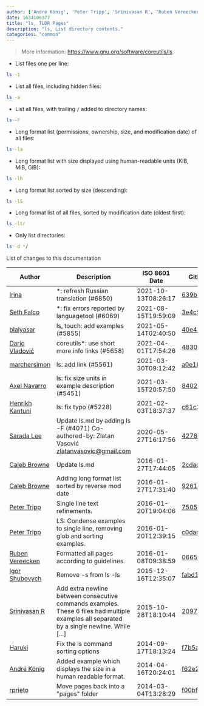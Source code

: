 ```yaml
---
author: ['André König', 'Peter Tripp', 'Srinivasan R', 'Ruben Vereecken', 'blalyasar', 'Caleb Browne', 'Igor Shubovych', 'Haruki', 'Dario Vladović', 'Henrikh Kantuni', 'rprieto', 'Axel Navarro', 'Irina', 'Seth Falco', 'marchersimon', 'Sarada Lee']
date: 1634106377
title: "ls, TLDR Pages"
description: "ls, List directory contents."
categories: "common"
---
```

> More information: <https://www.gnu.org/software/coreutils/ls>.

- List files one per line:

```bash
ls -1
```

- List all files, including hidden files:

```bash
ls -a
```

- List all files, with trailing `/` added to directory names:

```bash
ls -F
```

- Long format list (permissions, ownership, size, and modification date) of all files:

```bash
ls -la
```

- Long format list with size displayed using human-readable units (KiB, MiB, GiB):

```bash
ls -lh
```

- Long format list sorted by size (descending):

```bash
ls -lS
```

- Long format list of all files, sorted by modification date (oldest first):

```bash
ls -ltr
```

- Only list directories:

```bash
ls -d */
```
List of changes to this documentation


Author | Description | ISO 8601 Date | GitHub link
------|-----|-----|-----
[Irina](mailto:91758930+iridacea@users.noreply.github.com) | *: refresh Russian translation (#6850) | 2021-10-13T08:26:17 | [639b2e4e10c7](https://github.com/tldr-pages/tldr/commit/639b2e4e10c73c8014036c302192e4faa51e5279)
[Seth Falco](mailto:seth@falco.fun) | *: fix errors reported by languagetool (#6069) | 2021-08-15T19:59:09 | [3e4c519004a4](https://github.com/tldr-pages/tldr/commit/3e4c519004a471c861cdc609fd7239ee3355671c)
[blalyasar](mailto:49458946+blalyasar@users.noreply.github.com) | ls, touch: add examples (#5855) | 2021-05-14T02:40:50 | [40e478add979](https://github.com/tldr-pages/tldr/commit/40e478add979658bc5956988739dc62218235f3f)
[Dario Vladović](mailto:d.vladimyr@gmail.com) | coreutils*: use short more info links (#5658) | 2021-04-01T17:54:26 | [4830093903f6](https://github.com/tldr-pages/tldr/commit/4830093903f66ccf3ebbc2ecf477286e45edac59)
[marchersimon](mailto:50295997+marchersimon@users.noreply.github.com) | ls: add link (#5561) | 2021-03-30T09:12:42 | [a0e1beab9bd7](https://github.com/tldr-pages/tldr/commit/a0e1beab9bd704de488fefaca86d0c5e20a7a03b)
[Axel Navarro](mailto:navarroaxel@gmail.com) | ls: fix size units in example description (#5451) | 2021-03-15T20:57:50 | [8402bf0fa60e](https://github.com/tldr-pages/tldr/commit/8402bf0fa60e2e1d94b94c75aeceba8ed40fc409)
[Henrikh Kantuni](mailto:henrikh.kantuni@gmail.com) | ls: fix typo (#5228) | 2021-02-03T18:37:37 | [c61c31dc3a65](https://github.com/tldr-pages/tldr/commit/c61c31dc3a6519a7f166c7c5e1777309528e0c90)
[Sarada Lee](mailto:28886668+slee5777@users.noreply.github.com) | Update ls.md by adding ls -F (#4071) Co-authored-by: Zlatan Vasović <zlatanvasovic@gmail.com> | 2020-05-27T16:17:56 | [4278e7b93586](https://github.com/tldr-pages/tldr/commit/4278e7b93586f1c3555647e7210cb1b5e647747f)
[Caleb Browne](mailto:CBrowne@users.noreply.github.com) | Update ls.md | 2016-01-27T17:44:05 | [2cdad11a3113](https://github.com/tldr-pages/tldr/commit/2cdad11a31137dbd0f14cfdadb0536df5839c675)
[Caleb Browne](mailto:CBrowne@users.noreply.github.com) | Adding long format list sorted by reverse mod date | 2016-01-27T17:31:40 | [92611c992ba6](https://github.com/tldr-pages/tldr/commit/92611c992ba6b09496509189ace2f5948b6684d5)
[Peter Tripp](mailto:petertripp@gmail.com) | Single line text refinements. | 2016-01-20T19:04:06 | [750580dbe6da](https://github.com/tldr-pages/tldr/commit/750580dbe6dacb98141b4dc805535a9e043ceedb)
[Peter Tripp](mailto:petertripp@gmail.com) | LS: Condense examples to single line, removing glob and sorting examples. | 2016-01-20T12:39:15 | [c0dad323d9db](https://github.com/tldr-pages/tldr/commit/c0dad323d9db0e847a68763656b0f2d4703e10e9)
[Ruben Vereecken](mailto:rubenvereecken@gmail.com) | Formatted all pages according to guidelines. | 2016-01-08T09:38:59 | [066582e8eab5](https://github.com/tldr-pages/tldr/commit/066582e8eab57bce9861cc8d379e158d61f1cc95)
[Igor Shubovych](mailto:igor.shubovych@gmail.com) | Remove -s from ls -ls | 2015-12-16T12:35:07 | [fabd1f8c9edc](https://github.com/tldr-pages/tldr/commit/fabd1f8c9edcb9a1f9ef3445644ff2b55aa4a194)
[Srinivasan R](mailto:srinivasanr@gmail.com) | Add extra newline between consecutive commands examples. These 6 files had multiple examples all separated by a single newline. While [...] | 2015-10-28T18:10:44 | [2097cf359d9b](https://github.com/tldr-pages/tldr/commit/2097cf359d9bc97448a1dceb5b9549426159ea69)
[Haruki](mailto:haruki.takechi@mi9.com.au) | Fix the ls command sorting options | 2014-09-17T18:13:24 | [f7b5a9c5b467](https://github.com/tldr-pages/tldr/commit/f7b5a9c5b467cd321e4af7c31c1cda2ffc90d640)
[André König](mailto:andre.koenig@gmail.com) | Added example which displays the size in a human readable format. | 2014-04-16T20:24:01 | [f62e295682f7](https://github.com/tldr-pages/tldr/commit/f62e295682f7c8978dba6bbfef4349640e560802)
[rprieto](mailto:choicesmade@gmail.com) | Move pages back into a "pages" folder | 2014-03-04T13:28:29 | [f00bf64426a7](https://github.com/tldr-pages/tldr/commit/f00bf64426a792ee3aac792f9c0aec3f8b1eaa7d)


